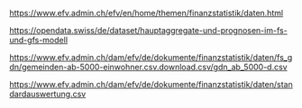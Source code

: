 

https://www.efv.admin.ch/efv/en/home/themen/finanzstatistik/daten.html


https://opendata.swiss/de/dataset/hauptaggregate-und-prognosen-im-fs-und-gfs-modell

https://www.efv.admin.ch/dam/efv/de/dokumente/finanzstatistik/daten/fs_gdn/gemeinden-ab-5000-einwohner.csv.download.csv/gdn_ab_5000-d.csv

https://www.efv.admin.ch/dam/efv/de/dokumente/finanzstatistik/daten/standardauswertung.csv